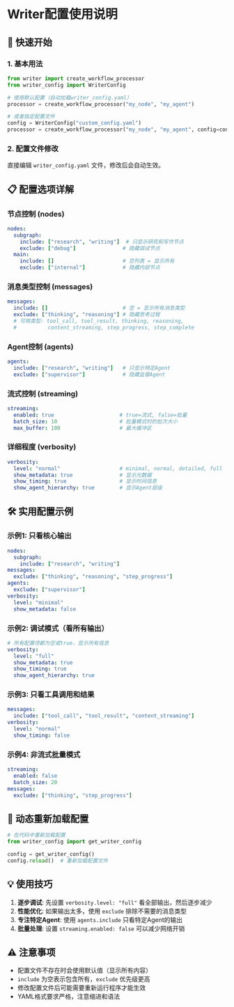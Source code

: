 # Writer配置使用说明

## 🚀 快速开始

### 1. 基本用法
```python
from writer import create_workflow_processor
from writer_config import WriterConfig

# 使用默认配置（自动加载writer_config.yaml）
processor = create_workflow_processor("my_node", "my_agent")

# 或者指定配置文件
config = WriterConfig("custom_config.yaml")
processor = create_workflow_processor("my_node", "my_agent", config=config)
```

### 2. 配置文件修改
直接编辑 `writer_config.yaml` 文件，修改后会自动生效。

## 📋 配置选项详解

### 节点控制 (nodes)
```yaml
nodes:
  subgraph:
    include: ["research", "writing"]  # 只显示研究和写作节点
    exclude: ["debug"]               # 隐藏调试节点
  main:
    include: []                      # 空列表 = 显示所有
    exclude: ["internal"]            # 隐藏内部节点
```

### 消息类型控制 (messages)
```yaml
messages:
  include: []                        # 空 = 显示所有消息类型
  exclude: ["thinking", "reasoning"] # 隐藏思考过程
  # 可用类型: tool_call, tool_result, thinking, reasoning, 
  #          content_streaming, step_progress, step_complete
```

### Agent控制 (agents)
```yaml
agents:
  include: ["research", "writing"]   # 只显示特定Agent
  exclude: ["supervisor"]            # 隐藏监督Agent
```

### 流式控制 (streaming)
```yaml
streaming:
  enabled: true                     # true=流式, false=批量
  batch_size: 10                    # 批量模式时的批次大小
  max_buffer: 100                   # 最大缓冲区
```

### 详细程度 (verbosity)
```yaml
verbosity:
  level: "normal"                   # minimal, normal, detailed, full
  show_metadata: true               # 显示元数据
  show_timing: true                 # 显示时间信息
  show_agent_hierarchy: true        # 显示Agent层级
```

## 🛠️ 实用配置示例

### 示例1: 只看核心输出
```yaml
nodes:
  subgraph:
    include: ["research", "writing"]
messages:
  exclude: ["thinking", "reasoning", "step_progress"]
agents:
  exclude: ["supervisor"]
verbosity:
  level: "minimal"
  show_metadata: false
```

### 示例2: 调试模式（看所有输出）
```yaml
# 所有配置项都为空或true，显示所有信息
verbosity:
  level: "full"
  show_metadata: true
  show_timing: true
  show_agent_hierarchy: true
```

### 示例3: 只看工具调用和结果
```yaml
messages:
  include: ["tool_call", "tool_result", "content_streaming"]
verbosity:
  level: "normal"
  show_timing: false
```

### 示例4: 非流式批量模式
```yaml
streaming:
  enabled: false
  batch_size: 20
messages:
  exclude: ["thinking", "step_progress"]
```

## 🔄 动态重新加载配置

```python
# 在代码中重新加载配置
from writer_config import get_writer_config

config = get_writer_config()
config.reload()  # 重新加载配置文件
```

## 💡 使用技巧

1. **逐步调试**: 先设置 `verbosity.level: "full"` 看全部输出，然后逐步减少
2. **性能优化**: 如果输出太多，使用 `exclude` 排除不需要的消息类型
3. **专注特定Agent**: 使用 `agents.include` 只看特定Agent的输出
4. **批量处理**: 设置 `streaming.enabled: false` 可以减少网络开销

## ⚠️ 注意事项

- 配置文件不存在时会使用默认值（显示所有内容）
- `include` 为空表示包含所有，`exclude` 优先级更高
- 修改配置文件后可能需要重新运行程序才能生效
- YAML格式要求严格，注意缩进和语法